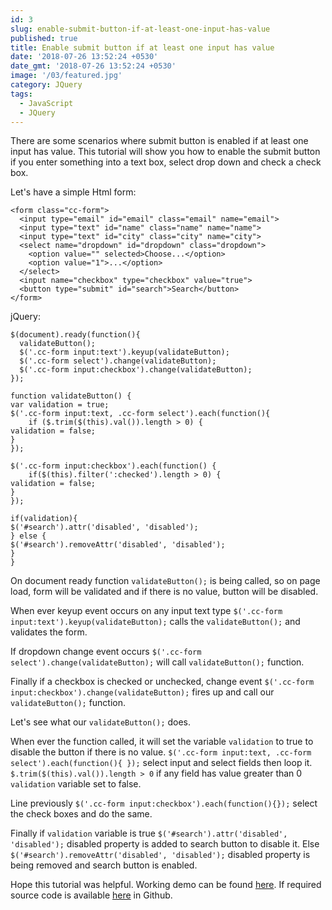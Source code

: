 ```yaml
---
id: 3
slug: enable-submit-button-if-at-least-one-input-has-value
published: true
title: Enable submit button if at least one input has value
date: '2018-07-26 13:52:24 +0530'
date_gmt: '2018-07-26 13:52:24 +0530'
image: '/03/featured.jpg'
category: JQuery
tags:
  - JavaScript
  - JQuery
---
```


There are some scenarios where submit button is enabled if at least one input has value. This tutorial will show you how to enable the submit button if you enter something into a text box, select drop down and check a check box.

Let's have a simple Html form:

```
<form class="cc-form">
  <input type="email" id="email" class="email" name="email">
  <input type="text" id="name" class="name" name="name">
  <input type="text" id="city" class="city" name="city">
  <select name="dropdown" id="dropdown" class="dropdown">
    <option value="" selected>Choose...</option>
    <option value="1">...</option>
  </select>
  <input name="checkbox" type="checkbox" value="true">
  <button type="submit" id="search">Search</button>
</form>
```

jQuery:

```
$(document).ready(function(){
  validateButton();
  $('.cc-form input:text').keyup(validateButton);
  $('.cc-form select').change(validateButton);
  $('.cc-form input:checkbox').change(validateButton);
});

function validateButton() {
var validation = true;
$('.cc-form input:text, .cc-form select').each(function(){
    if ($.trim($(this).val()).length > 0) {
validation = false;
}
});

$('.cc-form input:checkbox').each(function() {
    if($(this).filter(':checked').length > 0) {
validation = false;
}
});

if(validation){
$('#search').attr('disabled', 'disabled');
} else {
$('#search').removeAttr('disabled', 'disabled');
}
}

```

On document ready function `validateButton();` is being called, so on page load, form will be validated and if there is no value, button will be disabled.

When ever keyup event occurs on any input text type `$('.cc-form input:text').keyup(validateButton);` calls the `validateButton();` and validates the form.

If dropdown change event occurs `$('.cc-form select').change(validateButton);` will call `validateButton();` function.

Finally if a checkbox is checked or unchecked, change event `$('.cc-form input:checkbox').change(validateButton);` fires up and call our `validateButton();` function.

Let's see what our `validateButton();` does.

When ever the function called, it will set the variable `validation` to true to disable the button if there is no value. `$('.cc-form input:text, .cc-form select').each(function(){ });` select input and select fields then loop it. `$.trim($(this).val()).length > 0` if any field has value greater than 0 `validation` variable set to false.

Line previously `$('.cc-form input:checkbox').each(function(){});` select the check boxes and do the same.

Finally if `validation` variable is true `$('#search').attr('disabled', 'disabled');` disabled property is added to search button to disable it. Else `$('#search').removeAttr('disabled', 'disabled');` disabled property is being removed and search button is enabled.

Hope this tutorial was helpful. Working demo can be found [here](https://vinothvkr.github.io/demo/js-submitbutton/). If required source code is available [here](https://github.com/vinothvkr/demo/blob/master/js-submitbutton/index.html) in Github.
